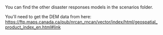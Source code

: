 You can find the other disaster responses models in the scenarios folder.

You'll need to get the DEM data from here: https://ftp.maps.canada.ca/pub/nrcan_rncan/vector/index/html/geospatial_product_index_en.html#link 